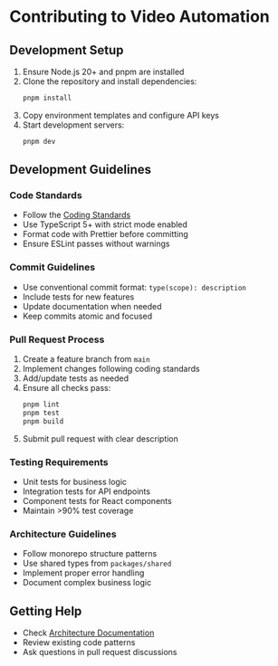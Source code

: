 # Contributing to Video Automation

## Development Setup

1. Ensure Node.js 20+ and pnpm are installed
2. Clone the repository and install dependencies:
   ```bash
   pnpm install
   ```
3. Copy environment templates and configure API keys
4. Start development servers:
   ```bash
   pnpm dev
   ```

## Development Guidelines

### Code Standards

- Follow the [Coding Standards](docs/architecture/coding-standards.md)
- Use TypeScript 5+ with strict mode enabled
- Format code with Prettier before committing
- Ensure ESLint passes without warnings

### Commit Guidelines

- Use conventional commit format: `type(scope): description`
- Include tests for new features
- Update documentation when needed
- Keep commits atomic and focused

### Pull Request Process

1. Create a feature branch from `main`
2. Implement changes following coding standards
3. Add/update tests as needed
4. Ensure all checks pass:
   ```bash
   pnpm lint
   pnpm test
   pnpm build
   ```
5. Submit pull request with clear description

### Testing Requirements

- Unit tests for business logic
- Integration tests for API endpoints
- Component tests for React components
- Maintain >90% test coverage

### Architecture Guidelines

- Follow monorepo structure patterns
- Use shared types from `packages/shared`
- Implement proper error handling
- Document complex business logic

## Getting Help

- Check [Architecture Documentation](docs/architecture.md)
- Review existing code patterns
- Ask questions in pull request discussions
